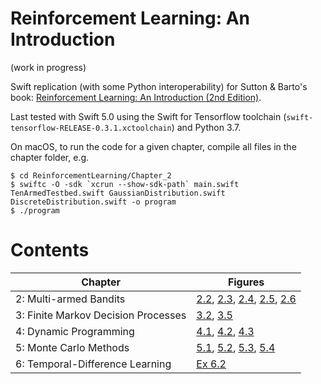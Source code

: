 # Reinforcement Learning: An Introduction

(work in progress)

Swift replication (with some Python interoperability) for Sutton & Barto's book: [Reinforcement Learning: An Introduction (2nd Edition)](http://incompleteideas.net/book/the-book-2nd.html).

Last tested with Swift 5.0 using the Swift for Tensorflow toolchain (`swift-tensorflow-RELEASE-0.3.1.xctoolchain`) and Python 3.7.

On macOS, to run the code for a given chapter, compile all files in the chapter folder, e.g.
```
$ cd ReinforcementLearning/Chapter_2
$ swiftc -O -sdk `xcrun --show-sdk-path` main.swift TenArmedTestbed.swift GaussianDistribution.swift DiscreteDistribution.swift -o program
$ ./program
```

# Contents

| Chapter | Figures |
| ------- | ------- |
| 2: Multi-armed Bandits | [2.2](ReinforcementLearning/Chapter_2/Fig_2.2.png), [2.3](ReinforcementLearning/Chapter_2/Fig_2.3.png), [2.4](ReinforcementLearning/Chapter_2/Fig_2.4.png), [2.5](ReinforcementLearning/Chapter_2/Fig_2.5.png), [2.6](ReinforcementLearning/Chapter_2/Fig_2.6.png) |
| 3: Finite Markov Decision Processes | [3.2](ReinforcementLearning/Chapter_3/Fig_3.2.png), [3.5](ReinforcementLearning/Chapter_3/Fig_3.5.png) |
| 4: Dynamic Programming | [4.1](ReinforcementLearning/Chapter_4/Fig_4.1.png), [4.2](ReinforcementLearning/Chapter_4/Fig_4.2.png), [4.3](ReinforcementLearning/Chapter_4/Fig_4.3.png) |
| 5: Monte Carlo Methods | [5.1](ReinforcementLearning/Chapter_5/Fig_5.1.png), [5.2](ReinforcementLearning/Chapter_5/Fig_5.2.png), [5.3](ReinforcementLearning/Chapter_5/Fig_5.3.png), [5.4](ReinforcementLearning/Chapter_5/Fig_5.4.png) |
| 6: Temporal-Difference Learning | [Ex 6.2](ReinforcementLearning/Chapter_6/Example_6.2.png) |
